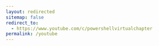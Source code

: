```yaml
---
layout: redirected
sitemap: false
redirect_to:
  - https://www.youtube.com/c/powershellvirtualchapter
permalink: /youtube
---
```

